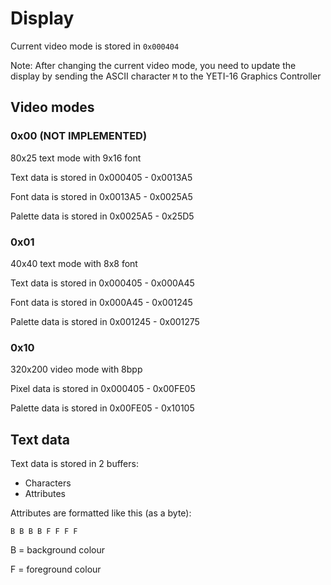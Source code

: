 # Display
Current video mode is stored in `0x000404`

Note: After changing the current video mode, you need to update the display by sending
the ASCII character `M` to the YETI-16 Graphics Controller

## Video modes

### 0x00 (NOT IMPLEMENTED)
80x25 text mode with 9x16 font

Text data is stored in 0x000405 - 0x0013A5

Font data is stored in 0x0013A5 - 0x0025A5

Palette data is stored in 0x0025A5 - 0x25D5

### 0x01
40x40 text mode with 8x8 font

Text data is stored in 0x000405 - 0x000A45

Font data is stored in 0x000A45 - 0x001245

Palette data is stored in 0x001245 - 0x001275

### 0x10
320x200 video mode with 8bpp

Pixel data is stored in 0x000405 - 0x00FE05

Palette data is stored in 0x00FE05 - 0x10105

## Text data
Text data is stored in 2 buffers:
- Characters
- Attributes

Attributes are formatted like this (as a byte):
```
B B B B F F F F
```
B = background colour

F = foreground colour
